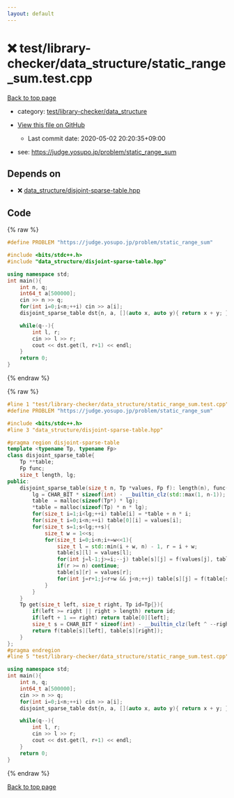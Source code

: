 ```yaml
---
layout: default
---
```


<!-- mathjax config similar to math.stackexchange -->
<script type="text/javascript" async
  src="https://cdnjs.cloudflare.com/ajax/libs/mathjax/2.7.5/MathJax.js?config=TeX-MML-AM_CHTML">
</script>
<script type="text/x-mathjax-config">
  MathJax.Hub.Config({
    TeX: { equationNumbers: { autoNumber: "AMS" }},
    tex2jax: {
      inlineMath: [ ['$','$'] ],
      processEscapes: true
    },
    "HTML-CSS": { matchFontHeight: false },
    displayAlign: "left",
    displayIndent: "2em"
  });
</script>

<script type="text/javascript" src="https://cdnjs.cloudflare.com/ajax/libs/jquery/3.4.1/jquery.min.js"></script>
<script src="https://cdn.jsdelivr.net/npm/jquery-balloon-js@1.1.2/jquery.balloon.min.js" integrity="sha256-ZEYs9VrgAeNuPvs15E39OsyOJaIkXEEt10fzxJ20+2I=" crossorigin="anonymous"></script>
<script type="text/javascript" src="../../../../assets/js/copy-button.js"></script>
<link rel="stylesheet" href="../../../../assets/css/copy-button.css" />


# :x: test/library-checker/data_structure/static_range_sum.test.cpp

<a href="../../../../index.html">Back to top page</a>

* category: <a href="../../../../index.html#c4b8fe8a8231f4c5b6444b288e0b90cd">test/library-checker/data_structure</a>
* <a href="{{ site.github.repository_url }}/blob/master/test/library-checker/data_structure/static_range_sum.test.cpp">View this file on GitHub</a>
    - Last commit date: 2020-05-02 20:20:35+09:00


* see: <a href="https://judge.yosupo.jp/problem/static_range_sum">https://judge.yosupo.jp/problem/static_range_sum</a>


## Depends on

* :x: <a href="../../../../library/data_structure/disjoint-sparse-table.hpp.html">data_structure/disjoint-sparse-table.hpp</a>


## Code

<a id="unbundled"></a>
{% raw %}
```cpp
#define PROBLEM "https://judge.yosupo.jp/problem/static_range_sum"

#include <bits/stdc++.h>
#include "data_structure/disjoint-sparse-table.hpp"

using namespace std;
int main(){
    int n, q;
    int64_t a[500000];
    cin >> n >> q;
    for(int i=0;i<n;++i) cin >> a[i];
    disjoint_sparse_table dst{n, a, [](auto x, auto y){ return x + y; }};

    while(q--){
        int l, r;
        cin >> l >> r;
        cout << dst.get(l, r+1) << endl;
    }
    return 0;
}

```
{% endraw %}

<a id="bundled"></a>
{% raw %}
```cpp
#line 1 "test/library-checker/data_structure/static_range_sum.test.cpp"
#define PROBLEM "https://judge.yosupo.jp/problem/static_range_sum"

#include <bits/stdc++.h>
#line 3 "data_structure/disjoint-sparse-table.hpp"

#pragma region disjoint-sparse-table
template <typename Tp, typename Fp>
class disjoint_sparse_table{
    Tp **table;
    Fp func;
    size_t length, lg;
public:
    disjoint_sparse_table(size_t n, Tp *values, Fp f): length(n), func(f){
        lg = CHAR_BIT * sizeof(int) - __builtin_clz(std::max(1, n-1));
        table  = malloc(sizeof(Tp*) * lg);
        *table = malloc(sizeof(Tp) * n * lg);
        for(size_t i=1;i<lg;++i) table[i] = *table + n * i;
        for(size_t i=0;i<n;++i) table[0][i] = values[i];
        for(size_t s=1;s<lg;++s){
            size_t w = 1<<s;
            for(size_t i=0;i<n;i+=w<<1){
                size_t l = std::min(i + w, n) - 1, r = i + w;
                table[s][l] = values[l];
                for(int j=l-1;j>=i;--j) table[s][j] = f(values[j], table[s][j+1]);
                if(r >= n) continue;
                table[s][r] = values[r];
                for(int j=r+1;j<r+w && j<n;++j) table[s][j] = f(table[s][j-1], values[j]);
            }
        }
    }
    Tp get(size_t left, size_t right, Tp id=Tp{}){
        if(left >= right || right > length) return id;
        if(left + 1 == right) return table[0][left];
        size_t s = CHAR_BIT * sizeof(int) - __builtin_clz(left ^ --right);
        return f(table[s][left], table[s][right]);
    }
};
#pragma endregion
#line 5 "test/library-checker/data_structure/static_range_sum.test.cpp"

using namespace std;
int main(){
    int n, q;
    int64_t a[500000];
    cin >> n >> q;
    for(int i=0;i<n;++i) cin >> a[i];
    disjoint_sparse_table dst{n, a, [](auto x, auto y){ return x + y; }};

    while(q--){
        int l, r;
        cin >> l >> r;
        cout << dst.get(l, r+1) << endl;
    }
    return 0;
}

```
{% endraw %}

<a href="../../../../index.html">Back to top page</a>

